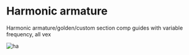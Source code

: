 # Harmonic armature
Harmonic armature/golden/custom section comp guides with variable frequency, all vex

![ha](https://user-images.githubusercontent.com/9025818/230821851-caddab60-9636-4d88-9e1f-06deface1596.jpg)
